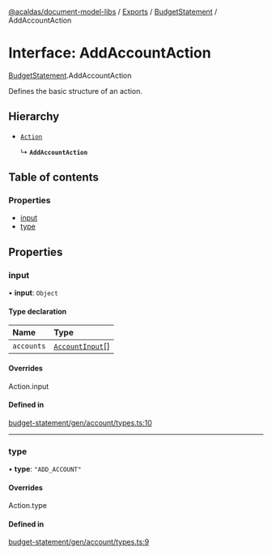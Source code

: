 [@acaldas/document-model-libs](../README.md) / [Exports](../modules.md) / [BudgetStatement](../modules/BudgetStatement.md) / AddAccountAction

# Interface: AddAccountAction

[BudgetStatement](../modules/BudgetStatement.md).AddAccountAction

Defines the basic structure of an action.

## Hierarchy

- [`Action`](../modules/Document.md#action)

  ↳ **`AddAccountAction`**

## Table of contents

### Properties

- [input](BudgetStatement.AddAccountAction.md#input)
- [type](BudgetStatement.AddAccountAction.md#type)

## Properties

### input

• **input**: `Object`

#### Type declaration

| Name | Type |
| :------ | :------ |
| `accounts` | [`AccountInput`](../modules/BudgetStatement.md#accountinput)[] |

#### Overrides

Action.input

#### Defined in

[budget-statement/gen/account/types.ts:10](https://github.com/acaldas/document-model-libs/blob/0089d8c/src/budget-statement/gen/account/types.ts#L10)

___

### type

• **type**: ``"ADD_ACCOUNT"``

#### Overrides

Action.type

#### Defined in

[budget-statement/gen/account/types.ts:9](https://github.com/acaldas/document-model-libs/blob/0089d8c/src/budget-statement/gen/account/types.ts#L9)
